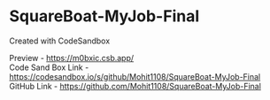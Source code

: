 # SquareBoat-MyJob-Final
Created with CodeSandbox

Preview - https://m0bxic.csb.app/ <br>
Code Sand Box Link - https://codesandbox.io/s/github/Mohit1108/SquareBoat-MyJob-Final <br>
GitHub Link - https://github.com/Mohit1108/SquareBoat-MyJob-Final <br>
